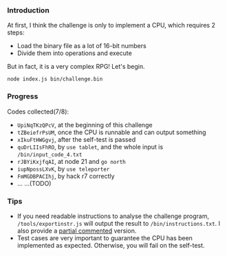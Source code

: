 ### Introduction

At first, I think the challenge is only to implement a CPU, which requires 2 steps:

- Load the binary file as a lot of 16-bit numbers
- Divide them into operations and execute

But in fact, it is a very complex RPG! Let's begin.

```
node index.js bin/challenge.bin
```

### Progress

Codes collected(7/8):

- `UpiNqTKzQPcV`, at the beginning of this challenge
- `tZBeiefrPsUM`, once the CPU is runnable and can output something
- `xIkuFtHWGgvj`, after the self-test is passed
- `quDrLIIsFhRO`, by `use tablet`, and the whole input is `/bin/input_code_4.txt`
- `rJBYiKxjfqAI`, at node 21 and `go north`
- `iupNpossLXvK`, by `use teleporter`
- `FmMGDBPACIhj`, by hack r7 correctly
- ... ...(TODO)

### Tips

- If you need readable instructions to analyse the challenge program, `/tools/exportinstr.js` will output the result to `/bin/instructions.txt`. I also provide a [partial commented](docs/instrs_with_simple_comments.txt) version.
- Test cases are very important to guarantee the CPU has been implemented as expected. Otherwise, you will fail on the self-test.
